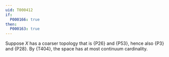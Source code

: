 ```yaml
---
uid: T000412
if:
  P000166: true
then:
  P000163: true
---
```


Suppose $X$ has a coarser topology that is {P26} and {P53}, hence also {P3} and {P28}.  By {T404}, the space has at most continuum cardinality.
